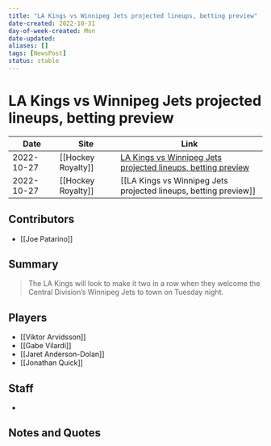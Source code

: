 ```yaml
---
title: "LA Kings vs Winnipeg Jets projected lineups, betting preview"
date-created: 2022-10-31
day-of-week-created: Mon
date-updated: 
aliases: []
tags: [NewsPost]
status: stable
---
```


# LA Kings vs Winnipeg Jets projected lineups, betting preview

| Date       | Site               | Link                                                                                                                                                              |
| ---------- | ------------------ | ----------------------------------------------------------------------------------------------------------------------------------------------------------------- |
| 2022-10-27 | [[Hockey Royalty]] | [LA Kings vs Winnipeg Jets projected lineups, betting preview](https://hockeyroyalty.com/2022/10/27/la-kings-vs-winnipeg-jets-projected-lineups-betting-preview/) |
| 2022-10-27 | [[Hockey Royalty]] | [[LA Kings vs Winnipeg Jets projected lineups, betting preview]]                                                                                                  |

## Contributors
- [[Joe Patarino]]


## Summary
> The LA Kings will look to make it two in a row when they welcome the Central Division’s Winnipeg Jets to town on Tuesday night.


## Players
- [[Viktor Arvidsson]]
- [[Gabe Vilardi]]
- [[Jaret Anderson-Dolan]]
- [[Jonathan Quick]]


## Staff
- 


## Notes and Quotes
> 

